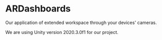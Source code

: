 # ARDashboards
Our application of extended workspace through your devices' cameras.

We are using Unity version 2020.3.0f1 for our project.
